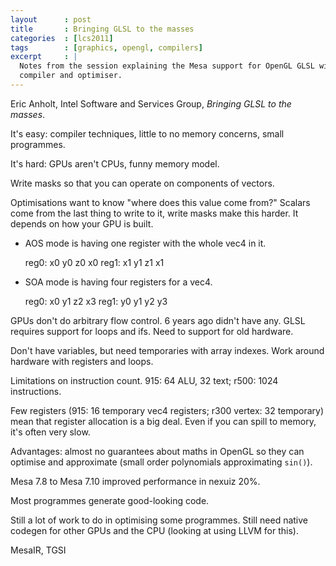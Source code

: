 ```yaml
---
layout      : post
title       : Bringing GLSL to the masses
categories  : [lcs2011]
tags        : [graphics, opengl, compilers]
excerpt     : |
  Notes from the session explaining the Mesa support for OpenGL GLSL with a
  compiler and optimiser.
---
```


Eric Anholt, Intel Software and Services Group, *Bringing GLSL to the masses*.

It's easy: compiler techniques, little to no memory concerns, small
programmes.

It's hard: GPUs aren't CPUs, funny memory model.

Write masks so that you can operate on components of vectors. 

Optimisations want to know "where does this value come from?" Scalars come
from the last thing to write to it, write masks make this harder. It depends
on how your GPU is built.

- AOS mode is having one register with the whole vec4 in it.

  reg0: x0 y0 z0 x0
  reg1: x1 y1 z1 x1 

- SOA mode is having four registers for a vec4.

  reg0: x0 y1 z2 x3
  reg1: y0 y1 y2 y3

GPUs don't do arbitrary flow control. 6 years ago didn't have any. GLSL
requires support for loops and ifs. Need to support for old hardware.

Don't have variables, but need temporaries with array indexes. Work around
hardware with registers and loops.

Limitations on instruction count. 915: 64 ALU, 32 text; r500: 1024
instructions.

Few registers (915: 16 temporary vec4 registers; r300 vertex: 32 temporary)
mean that register allocation is a big deal. Even if you can spill to memory,
it's often very slow.

Advantages: almost no guarantees about maths in OpenGL so they can optimise
and approximate (small order polynomials approximating `sin()`).

Mesa 7.8 to Mesa 7.10 improved performance in nexuiz 20%.

Most programmes generate good-looking code.

Still a lot of work to do in optimising some programmes. Still need native
codegen for other GPUs and the CPU (looking at using LLVM for this).

MesaIR, TGSI
